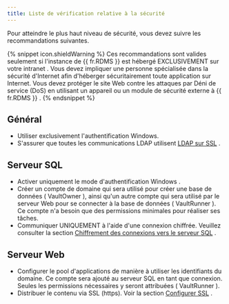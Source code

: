 ```yaml
---
title: Liste de vérification relative à la sécurité
---
```

Pour atteindre le plus haut niveau de sécurité, vous devez suivre les recommandations suivantes.  

{% snippet icon.shieldWarning %} 
Ces recommandations sont valides seulement si l&apos;instance de {{ fr.RDMS }} est hébergé EXCLUSIVEMENT sur votre intranet . Vous devez impliquer une personne spécialisée dans la sécurité d&apos;Internet afin d&apos;héberger sécuritairement toute application sur Internet. Vous devez protéger le site Web contre les attaques par Déni de service (DoS) en utilisant un appareil ou un module de sécurité externe à {{ fr.RDMS }} . 
{% endsnippet %}
 
## Général 

* Utiliser exclusivement l&apos;authentification Windows.  
* S&apos;assurer que toutes les communications LDAP utilisent [LDAP sur SSL](/fr/server/getting-started/security-checklist/ldap-over-ssl/) .  

## Serveur SQL 

* Activer uniquement le mode d&apos;authentification Windows .  
* Créer un compte de domaine qui sera utilisé pour créer une base de données ( VaultOwner ), ainsi qu&apos;un autre compte qui sera utilisé par le serveur Web pour se connecter à la base de données ( VaultRunner ). Ce compte n&apos;a besoin que des permissions minimales pour réaliser ses tâches.  
* Communiquer UNIQUEMENT à l&apos;aide d&apos;une connexion chiffrée. Veuillez consulter la section [Chiffrement des connexions vers le serveur SQL](/fr/server/getting-started/security-checklist/encrypting-connections-sql-server/) .  

## Serveur Web 

* Configurer le pool d&apos;applications de manière à utiliser les identifiants du domaine. Ce compte sera ajouté au serveur SQL en tant que connexion. Seules les permissions nécessaires y seront attribuées ( VaultRunner ).  
* Distribuer le contenu via SSL (https). Voir la section [Configurer SSL](/kb/devolutions-server/how-to-articles/configure-ssl/) .  



